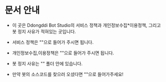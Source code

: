 # 문서 안내

* 이 곳은 Ddongddi Bot Studio의 서비스 정책과 개인정보수집*이용정책, 그리고 봇 정지 사유가 적혀있는 곳입니다.

* 서비스 정책은 ""으로 들어가 주시면 됩니다.

* 개인정보수집,이용정책은 ""으로 들어가 주시면 됩니다.

* 봇 정지 사유는 "" 폴더 안에 있습니다.

* 만약 봇의 소스코드를 찾으러 오셨다면 ""으로 들어가주세요!